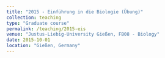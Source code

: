 ```yaml
---
title: "2015 - Einführung in die Biologie (Übung)"
collection: teaching
type: "Graduate course"
permalink: /teaching/2015-eis
venue: "Justus-Liebig-University Gießen, FB08 - Biology"
date: 2015-10-01
location: "Gießen, Germany"
---
```

